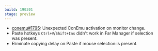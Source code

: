 ```yaml
---
build: 190301
stage: preview
---
```


* [conemu#1795](https://github.com/Maximus5/ConEmu/issues/1795): Unexpected ConEmu activation on monitor change.
* Paste hotkeys `Ctrl+V`/`Shift+Ins` didn't work in Far Manager if selection was present.
* Eliminate copying delay on Paste if mouse selection is present.
